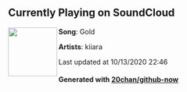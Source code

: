 ## Currently Playing on SoundCloud

[<img align="left" width="100" src="https://i1.sndcdn.com/artworks-uKty8HGDDUaj-0-t500x500.jpg">](https://soundcloud.com/kiiaraonline/gold)

**Song**: Gold

**Artists**: kiiara

Last updated at 10/13/2020 22:46

#### Generated with [20chan/github-now](https://github.com/20chan/github-now)